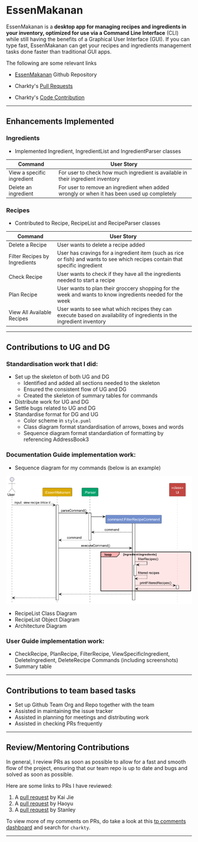 # EssenMakanan
EssenMakanan is a **desktop app for managing recipes and ingredients in your inventory, optimized for use via a Command Line Interface** (CLI) while still having the benefits of a Graphical User Interface (GUI).
If you can type fast, EssenMakanan can get your recipes and ingredients management tasks done faster than traditional GUI apps.


The following are some relevant links

- [EssenMakanan](https://github.com/nus-cs2113-AY2324S1/tp/pulls?utf8=%E2%9C%93&q=is%3Apr+is%3Aopen+CS2113-F11-2)
Github Repository

- Charkty's [Pull Requests](https://github.com/AY2324S1-CS2113-F11-2/tp/pulls?q=is%3Apr+author%3Acharkty)

- Charkty's
[Code Contribution](https://nus-cs2113-ay2324s1.github.io/tp-dashboard/?search=charkty&breakdown=false&sort=groupTitle%20dsc&sortWithin=title&since=2023-09-22&timeframe=commit&mergegroup=&groupSelect=groupByRepos&tabOpen=true&tabType=authorship&tabAuthor=charkty&tabRepo=AY2324S1-CS2113-F11-2%2Ftp%5Bmaster%5D&authorshipIsMergeGroup=false&authorshipFileTypes=docs~functional-code~test-code~other&authorshipIsBinaryFileTypeChecked=false&authorshipIsIgnoredFilesChecked=false)

---

## Enhancements Implemented

### Ingredients

- Implemented Ingredient, IngredientList and IngredientParser classes

| Command                    | User Story                                                                                  | 
|----------------------------|---------------------------------------------------------------------------------------------|
| View a specific ingredient | For user to check how much ingredient is available in their ingredient inventory            | 
| Delete an ingredient       | For user to remove an ingredient when added wrongly or when it has been used up completely  | 


### Recipes

- Contributed to Recipe, RecipeList and RecipeParser classes

| Command                       | User Story                                                                                                                     | 
|-------------------------------|--------------------------------------------------------------------------------------------------------------------------------|
| Delete a Recipe               |User wants to delete a recipe added| delete r/RECIPE_TITLE<br/>OR<br/> delete r/RECIPE_ID | Recipe deleted from database|
| Filter Recipes by Ingredients | User has cravings for a ingredient item (such as rice or fish) and wants to see which recipes contain that specific ingredient | 
| Check Recipe                  |User wants to check if they have all the ingredients needed to start a recipe| 
| Plan Recipe                   |User wants to plan their groccery shopping for the week and wants to know ingredients needed for the week|
| View All Available Recipes| User wants to see what which recipes they can execute based on availability of ingredients in the ingredient inventory| 

---

## Contributions to UG and DG

### Standardisation work that I did:
- Set up the skeleton of both UG and DG
  - Identified and added all sections needed to the skeleton
  - Ensured the consistent flow of UG and DG 
  - Created the skeleton of summary tables for commands
- Distribute work for UG and DG
- Settle bugs related to UG and DG
- Standardise format for DG and UG 
  - Color scheme in `style.puml`
  - Class diagram format standardisation of arrows, boxes and words
  - Sequence diagram format standardiation of formatting by referencing AddressBook3

### Documentation Guide implementation work:

- Sequence diagram for my commands (below is an example)

![Filter Recipes By Ingredients](../images/FilterRecipesSequenceDiagram.png)

- RecipeList Class Diagram
- RecipeList Object Diagram
- Architecture Diagram


### User Guide implementation work:

- CheckRecipe, PlanRecipe, FilterRecipe, ViewSpecificIngredient, DeleteIngredient, DeleteRecipe Commands (including screenshots)
- Summary table 

---

## Contributions to team based tasks

- Set up Github Team Org and Repo together with the team
- Assisted in maintaining the issue tracker
- Assisted in planning for meetings and distributing work
- Assisted in checking PRs frequently

---

## Review/Mentoring Contributions

In general, I review PRs as soon as possible to allow for a fast and smooth flow of the project, ensuring that our team repo is up to date and bugs and solved as soon as possible.


Here are some links to PRs I have reviewed:
1. A [pull request](https://github.com/AY2324S1-CS2113-F11-2/tp/pull/228) by Kai Jie
2. A [pull request](https://github.com/AY2324S1-CS2113-F11-2/tp/pull/241) by Haoyu
3. A [pull request](https://github.com/AY2324S1-CS2113-F11-2/tp/pull/104) by Stanley

To view more of my comments on PRs, do take a look at this [tp comments dashboard](https://nus-cs2113-ay2324s1.github.io/dashboards/contents/tp-comments.html) and search for `charkty`.

---

